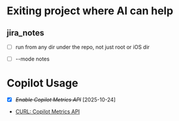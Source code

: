 




# Exiting project where AI can help

## jira_notes
* [ ] run from any dir under the repo, not just root or iOS dir
* [ ] --mode notes


# Copilot Usage
* [X] ~~*Enable Copilot Metrics API*~~ [2025-10-24]
* [CURL: Copilot Metrics API](https://docs.github.com/en/rest/copilot/copilot-metrics?apiVersion=2022-11-28) 
